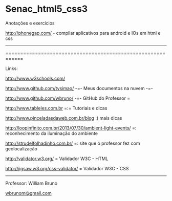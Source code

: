 Senac_html5_css3
================

Anotações e exercícios

http://phonegap.com/ - compilar aplicativos para android e IOs em html e css
_________


============================================================

Links:

http://www.w3schools.com/

http://www.github.com/tvsimao/ -=- Meus documentos na nuvem -=-

http://www.github.com/wbruno/ -=- GitHub do Professor = 

http://www.tableles.com.br  =:= Tutoriais e dicas 

http://www.pinceladasdaweb.com.br/blog  :) mais dicas

http://loopinfinito.com.br/2013/07/30/ambient-light-events/ =: reconhecimento da iluminação do ambiente

http://strudelfolhadinho.com.br/ =: site que o professor fez com geolocalização

http://validator.w3.org/ = Validador W3C - HTML

http://jigsaw.w3.org/css-validator/ = Validador W3C - CSS


________

Professor:
William Bruno

wbrunom@gmail.com




